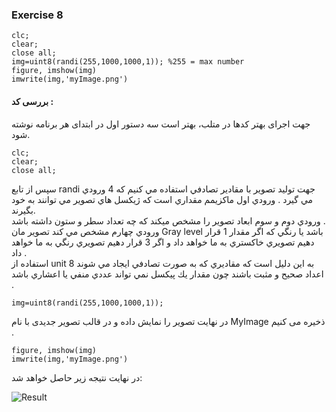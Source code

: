 ### Exercise 8
```
clc;
clear;
close all;
img=uint8(randi(255,1000,1000,1)); %255 = max number
figure, imshow(img)
imwrite(img,'myImage.png')
```
#### بررسی کد :
جهت اجرای بهتر کدها در متلب، بهتر است سه دستور اول در ابتدای هر برنامه نوشته شود. 
```
clc;
clear;
close all;
```
سپس از تابع randi جهت توليد تصوير با مقادير تصادفي استفاده مي كنيم كه 4 ورودي مي گيرد .
ورودي اول ماكزيمم مقداري است كه ژيكسل هاي تصوير مي توانند به خود بگيرند.
<br/>
ورودي دوم و سوم ابعاد تصوير را مشخص ميكند كه چه تعداد سطر و ستون داشته باشد .
<br/>
ورودي چهارم مشخص مي كند تصوير مان Gray level باشد يا رنگي كه اگر مقدار 1 قرار دهيم تصويري خاكستري به ما خواهد داد و 
اگر 3 قرار دهيم تصويري رنگي به ما خواهد داد .
<br/>
استفاده از unit 8 به اين دليل است كه مقاديري كه به صورت تصادفي ايجاد مي شوند اعداد صحيح و مثبت باشند چون مقدار يك پيكسل نمي تواند 
عددي منفي يا اعشاري باشد .

```
img=uint8(randi(255,1000,1000,1));
```
در نهایت تصویر را نمایش داده و در قالب تصویر جدیدی با نام MyImage ذخیره می کنیم .
```
figure, imshow(img)
imwrite(img,'myImage.png')
```
در نهايت نتیجه زیر حاصل خواهد شد:
 
 ![Result](https://github.com/semnan-university-ai/image-processing-class-002/blob/main/exercises/fatemeh456/8/myImage.png)
